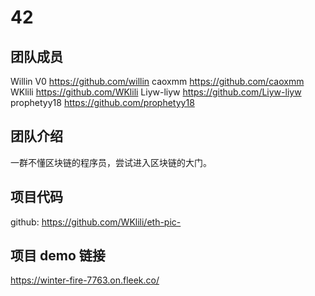 # 42

## 团队成员
Willin V0 https://github.com/willin
caoxmm https://github.com/caoxmm
WKlili https://github.com/WKlili
Liyw-liyw https://github.com/Liyw-liyw
prophetyy18 https://github.com/prophetyy18

## 团队介绍
一群不懂区块链的程序员，尝试进入区块链的大门。
## 项目代码
github: https://github.com/WKlili/eth-pic-

## 项目 demo 链接
https://winter-fire-7763.on.fleek.co/